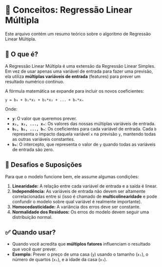 # 🧠 Conceitos: Regressão Linear Múltipla

Este arquivo contém um resumo teórico sobre o algoritmo de Regressão Linear Múltipla.

## 🎯 O que é?

A Regressão Linear Múltipla é uma extensão da Regressão Linear Simples. Em vez de usar apenas uma variável de entrada para fazer uma previsão, ela utiliza **múltiplas variáveis de entrada** (features) para prever um resultado numérico contínuo.

A fórmula matemática se expande para incluir os novos coeficientes:

`y = b₀ + b₁*x₁ + b₂*x₂ + ... + bₙ*xₙ`

Onde:
- **`y`**: O valor que queremos prever.
- **`x₁, x₂, ..., xₙ`**: Os valores das nossas múltiplas variáveis de entrada.
- **`b₁, b₂, ..., bₙ`**: Os coeficientes para cada variável de entrada. Cada `b` representa o impacto daquela variável `x` na previsão `y`, mantendo todas as outras variáveis constantes.
- **`b₀`**: O intercepto, que representa o valor de `y` quando todas as variáveis de entrada são zero.

## 🤔 Desafios e Suposições

Para que o modelo funcione bem, ele assume algumas condições:
1.  **Linearidade:** A relação entre cada variável de entrada e a saída é linear.
2.  **Independência:** As variáveis de entrada não devem ser altamente correlacionadas entre si (isso é chamado de **multicolinearidade** e pode confundir o modelo sobre qual variável é realmente importante).
3.  **Homocedasticidade:** A variância dos erros deve ser constante.
4.  **Normalidade dos Resíduos:** Os erros do modelo devem seguir uma distribuição normal.

## ✅ Quando usar?

- Quando você acredita que **múltiplos fatores** influenciam o resultado que você quer prever.
- **Exemplo:** Prever o preço de uma casa (`y`) usando o tamanho (`x₁`), o número de quartos (`x₂`), e a idade da casa (`x₃`).